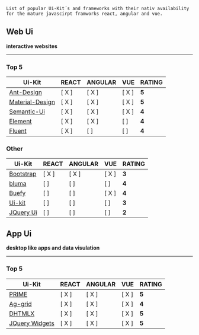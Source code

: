 ```
List of popular Ui-Kit´s and frameworks with their nativ availability for the mature javascirpt framworks react, angular and vue.
```

## Web Ui

**interactive websites**

---

### Top 5

| Ui-Kit                                                     | REACT | ANGULAR | VUE   | RATING |
| ---------------------------------------------------------- | ----- | ------- | ----- | ------ |
| [Ant-Design](https://ant.design/)                          | [ X ] | [ X ]   | [ X ] | **5**  |
| [Material-Design](https://material.io/)                    | [ X ] | [ X ]   | [ X ] | **5**  |
| [Semantic-Ui](https://semantic-ui.com/)                    | [ X ] | [ X ]   | [ X ] | **4**  |
| [Element](https://element.eleme.io/)                       | [ X ] | [ X ]   | [ ]   | **4**  |
| [Fluent](https://developer.microsoft.com/de-de/fluentui#/) | [ X ] | [ ]     | [ ]   | **4**  |

### Other

| Ui-Kit                                 | REACT | ANGULAR | VUE   | RATING |
| -------------------------------------- | ----- | ------- | ----- | ------ |
| [Bootstrap](https://getbootstrap.com/) | [ X ] | [ X ]   | [ X ] | **3**  |
| [bluma](https://bulma.io/)             | [ ]   | [ ]     | [ ]   | **4**  |
| [Buefy](https://buefy.org/)            | [ ]   | [ ]     | [ X ] | **4**  |
| [Ui-kit](https://getuikit.com)         | [ ]   | [ ]     | [ ]   | **3**  |
| [JQuery Ui](https://jqueryui.com/)     | [ ]   | [ ]     | [ ]   | **2**  |

## App Ui

**desktop like apps and data visulation**

---

### Top 5

| Ui-Kit                                       | REACT | ANGULAR | VUE   | RATING |
| -------------------------------------------- | ----- | ------- | ----- | ------ |
| [PRIME](https://www.primefaces.org/)         | [ X ] | [ X ]   | [ X ] | **5**  |
| [Ag-grid](https://www.ag-grid.com/)          | [ X ] | [ X ]   | [ X ] | **4**  |
| [DHTMLX](https://dhtmlx.com/)                | [ X ] | [ X ]   | [ X ] | **5**  |
| [JQuery Widgets](https://www.jqwidgets.com/) | [ X ] | [ X ]   | [ X ] | **5**  |
